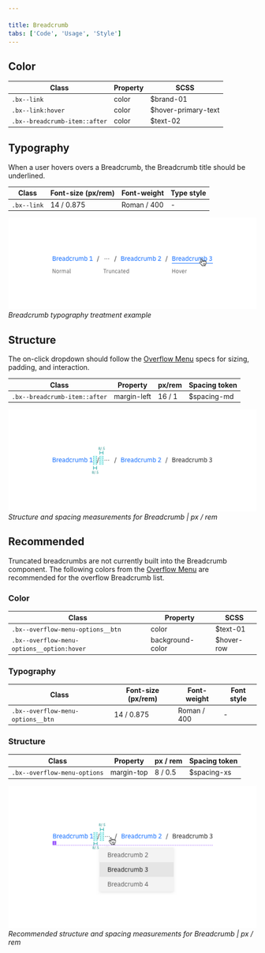 ```yaml
---

title: Breadcrumb
tabs: ['Code', 'Usage', 'Style']
---
```


## Color

| Class                         | Property | SCSS                |
| ----------------------------- | -------- | ------------------- |
| `.bx--link`                   | color    | $brand-01           |
| `.bx--link:hover`             | color    | $hover-primary-text |
| `.bx--breadcrumb-item::after` | color    | $text-02            |

## Typography

When a user hovers overs a Breadcrumb, the Breadcrumb title should be underlined.

| Class       | Font-size (px/rem) | Font-weight | Type style |
| ----------- | ------------------ | ----------- | ---------- |
| `.bx--link` | 14 / 0.875         | Roman / 400 | -          |

![Breadcrumb typography treatment example](images/breadcrumb-style-1.png)
_Breadcrumb typography treatment example_

## Structure

The on-click dropdown should follow the [Overflow Menu](/components/overflow-menu) specs for sizing, padding, and interaction.

| Class                         | Property    | px/rem | Spacing token |
| ----------------------------- | ----------- | ------ | ------------- |
| `.bx--breadcrumb-item::after` | margin-left | 16 / 1 | $spacing-md   |

![Truncated breadcrumb dropdown example](images/breadcrumb-style-2.png)
_Structure and spacing measurements for Breadcrumb | px / rem_

## Recommended

Truncated breadcrumbs are not currently built into the Breadcrumb component. The following colors from the [Overflow Menu](/overflow/style) are recommended for the overflow Breadcrumb list.

### Color

| Class                                      | Property         | SCSS       |
| ------------------------------------------ | ---------------- | ---------- |
| `.bx--overflow-menu-options__btn`          | color            | $text-01   |
| `.bx--overflow-menu-options__option:hover` | background-color | $hover-row |

### Typography

| Class                             | Font-size (px/rem) | Font-weight | Font style |
| --------------------------------- | ------------------ | ----------- | ---------- |
| `.bx--overflow-menu-options__btn` | 14 / 0.875         | Roman / 400 | -          |

### Structure

| Class                        | Property   | px / rem | Spacing token |
| ---------------------------- | ---------- | -------- | ------------- |
| `.bx--overflow-menu-options` | margin-top | 8 / 0.5  | $spacing-xs   |

![Truncated breadcrumb dropdown example](images/breadcrumb-style-3.png)
_Recommended structure and spacing measurements for Breadcrumb | px / rem_
